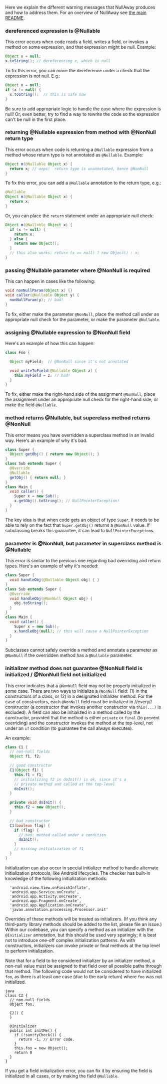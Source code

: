 Here we explain the different warning messages that NullAway produces and how to address them.  For an overview of NullAway see [the main README](https://github.com/uber/NullAway/blob/master/README.md).

### dereferenced expression is @Nullable

This error occurs when code reads a field, writes a field, or invokes a method on some expression, and that expression might be null.  Example:

```java
Object x = null;
x.toString(); // dereferencing x, which is null
```

To fix this error, you can move the dereference under a check that the expression is not null.  E.g.:

```java
Object x = null;
if (x != null) {
  x.toString();  // this is safe now
}
```

Be sure to add appropriate logic to handle the case where the expression is null!  Or, even better, try to find a way to rewrite the code so the expression can't be null in the first place.

### returning @Nullable expression from method with @NonNull return type

This error occurs when code is returning a `@Nullable` expression from a method whose return type is not annotated as `@Nullable`.  Example:

```java
Object m(@Nullable Object x) {
  return x; // oops!  return type is unannotated, hence @NonNull
}
```

To fix this error, you can add a `@Nullable` annotation to the return type, e.g.:

```java
@Nullable
Object m(@Nullable Object x) {
  return x; 
}
```

Or, you can place the `return` statement under an appropriate null check:

```java
Object m(@Nullable Object x) {
  if (x != null) {
    return x;
  } else {
    return new Object();
  }
  // this also works: return (x == null) ? new Object() : x;
}
```

### passing @Nullable parameter where @NonNull is required

This can happen in cases like the following:
```java
void nonNullParam(Object x) {}
void caller(@Nullable Object y) {
  nonNullParam(y); // bad!
}
```
To fix, either make the parameter `@NonNull`, place the method call under an appropriate null check for the parameter, or make the parameter `@Nullable`.

### assigning @Nullable expression to @NonNull field

Here's an example of how this can happen:
```java
class Foo {

  Object myField;  // @NonNull since it's not annotated

  void writeToField(@Nullable Object z) {
    this.myField = z; // bad!
  }
}
```

To fix, either make the right-hand side of the assignment `@NonNull`, place the assignment under an appropriate null check for the right-hand side, or make the field `@Nullable`.

### method returns @Nullable, but superclass method returns @NonNull

This error means you have overridden a superclass method in an invalid way.  Here's an example of why it's bad.

```java
class Super {
  Object getObj() { return new Object(); }
}
class Sub extends Super {
  @Override
  @Nullable 
  getObj() { return null; }
}
class Main {
  void caller() {
    Super x = new Sub();
    x.getObj().toString(); // NullPointerException!
  }
}
```

The key idea is that when code gets an object of type `Super`, it needs to be able to rely on the fact that `Super.getObj()` returns a `@NonNull` value.  If subclassing breaks this guarantee, it can lead to `NullPointerException`s.  

### parameter is @NonNull, but parameter in superclass method is @Nullable

This error is similar to the previous one regarding bad overriding and return types.  Here's an example of why it's needed:
```java
class Super {
  void handleObj(@Nullable Object obj) { }
}
class Sub extends Super {
  @Override
  void handleObj(@NonNull Object obj) { 
    obj.toString(); 
  }
}
class Main {
  void caller() {
    Super x = new Sub();
    x.handleObj(null); // this will cause a NullPointerException
  }
}
```
Subclasses cannot safely override a method and annotate a parameter as `@NonNull` if the overridden method has a `@Nullable` parameter.

### initializer method does not guarantee @NonNull field is initialized / @NonNull field  not initialized

This error indicates that a `@NonNull` field may not be properly initialized in some case.  There are two ways to initialize a `@NonNull` field: (1) in the constructors of a class, or (2) in a designated initializer method.  For the case of constructors, each `@NonNull` field must be initialized in //every// constructor (a constructor that invokes another constructor via `this(...)` is excluded).  A field can also be initialized in a method called by the constructor, provided that the method is either `private` or `final` (to prevent overriding) and the constructor invokes the method at the top-level, not under an `if` condition (to guarantee the call always executes).

An example:
```java
class C1 {
  // non-null fields
  Object f1, f2;

  // good constructor
  C1(Object f1) {
    this.f1 = f1;
    // initializing f2 in doInit() is ok, since it's a
    // private method and called at the top-level
    doInit();
  }

  private void doInit() {
    this.f2 = new Object();
  }

  // bad constructor
  C1(boolean flag) {
    if (flag) {      
      // bad: method called under a condition
      doInit();
    }
    // missing initialization of f1
  }
} 
```

Initialization can also occur in special initializer method to handle alternate initialization protocols, like Android lifecycles.  The checker has built-in knowledge of the following initialization methods:
```
  'android.view.View.onFinishInflate',
  'android.app.Service.onCreate',
  'android.app.Activity.onCreate',
  'android.app.Fragment.onCreate',
  'android.app.Application.onCreate',
  'javax.annotation.processing.Processor.init'
```
Overrides of these methods will be treated as initializers.  (If you think any third-party library methods should be added to the list, please file an issue.)  Within our codebase, you can specify a method as an initializer with the `@Initializer` annotation, but this should be used very sparingly; it is best not to introduce one-off complex initialization patterns.  As with constructors, initializers can invoke private or final methods at the top level to perform initialization.

Note that for a field to be considered initializer by an initializer method, a non-null value must be assigned to that field over all possible paths through that method. The following code would not be considered to have initialized `foo`, as there is at least one case (due to the early return) where `foo` was not initialized.

```
java
class C2 {
  // non-null fields
  Object foo;

  C2() {
  }

  @Initializer
  public int initMe() {
    if (!sanityCheck()) {
      return -1; // Error code.
    }
    this.foo = new Object();
    return 0
  }
}
```

If you get a field initialization error, you can fix it by ensuring the field is initialized in all cases, or by making the field `@Nullable`.
